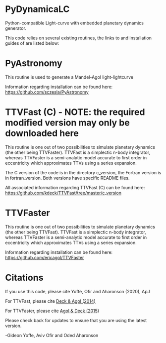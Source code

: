 # PyDynamicaLC
Python-compatible Light-curve with embedded planetary dynamics generator.

This code relies on several existing routines, the links to and installation guides of are listed below:

PyAstronomy
=======

This routine is used to generate a Mandel-Agol light-lightcurve

Information regarding installation can be found here: https://github.com/sczesla/PyAstronomy


TTVFast (C) - NOTE: the required modified version may only be downloaded here 
=======

This routine is one out of two possibilities to simulate planetary dynamics (the other being TTVFaster). TTVFast is a simplectic n-body integrator, whereas TTVFaster is a semi-analytic model accurate to first order in eccentricity which approximates TTVs using a series expansion.

The C version of the code is in the directory c_version, the Fortran version is in fortran_version. Both versions have specific README files.

All associated information regarding TTVFast (C) can be found here: https://github.com/kdeck/TTVFast/tree/master/c_version

TTVFaster
=======

This routine is one out of two possibilities to simulate planetary dynamics (the other being TTVFast). TTVFast is a simplectic n-body integrator, whereas TTVFaster is a semi-analytic model accurate to first order in eccentricity which approximates TTVs using a series expansion.

Information regarding installation can be found here: https://github.com/ericagol/TTVFaster

Citations
=======

If you use this code, please cite Yoffe, Ofir and Aharonson (2020), ApJ 

For TTVFast, please cite [Deck &amp; Agol (2014)](https://iopscience.iop.org/article/10.1088/0004-637X/787/2/132/pdf)

For TTVFaster, please cite [Agol &amp; Deck (2015)](http://arxiv.org/abs/1509.01623)

Please check back for updates to ensure that you are using the latest version.

-Gideon Yoffe, Aviv Ofir and Oded Aharonson
